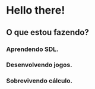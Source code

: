 # Hello there!

## O que estou fazendo?
### Aprendendo SDL.
### Desenvolvendo jogos.
### Sobrevivendo cálculo.

